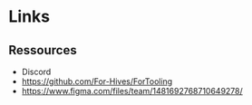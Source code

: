 # Links

## Ressources

- Discord
- https://github.com/For-Hives/ForTooling
- https://www.figma.com/files/team/1481692768710649278/


